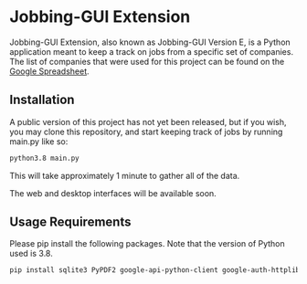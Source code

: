 # Jobbing-GUI Extension

Jobbing-GUI Extension, also known as Jobbing-GUI Version E, is a Python application meant to keep a track on jobs from a specific set of companies. The list of companies that were used for this project can be found on the [Google Spreadsheet](https://docs.google.com/spreadsheets/d/1057brcM4eALpCzIQWLOM3C6mvXfoAGp8n8XnYJFzbTc/).

## Installation

A public version of this project has not yet been released, but if you wish, you may clone this repository, and start keeping track of jobs by running main.py like so:

```bash
python3.8 main.py
```

This will take approximately 1 minute to gather all of the data.

The web and desktop interfaces will be available soon.

## Usage Requirements

Please pip install the following packages. Note that the version of Python used is 3.8.

```bash
pip install sqlite3 PyPDF2 google-api-python-client google-auth-httplib2 google-auth-oauthlib selenium bs4 flask flask_restful flask_sqlalchemy
```